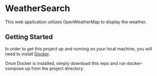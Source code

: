 # WeatherSearch

This web application utilizes OpenWeatherMap to display the weather.

## Getting Started

In order to get this project up and running on your local machine, you will need to install [Docker](https://www.docker.com/).

Once Docker is installed, simply download this repo and run docker-compose up from the project directory.